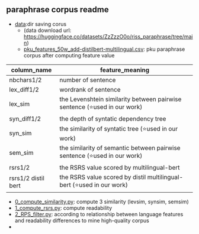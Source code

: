 ## paraphrase corpus readme

- [data](data):dir saving corus 
    - (data download url: https://huggingface.co/datasets/ZzZzzO0o/riss_paraphrase/tree/main)
    - [pku_features_50w_add-distilbert-multilingual.csv](data%2Fpku_features_50w_add-distilbert-multilingual.csv): pku paraphrase corpus after computing feature value

| column_name         | feature_meaning                                                          |
|---------------------|--------------------------------------------------------------------------|
| nbchars1/2          | number of sentence                                                       |
| lex_diff1/2         | wordrank of sentence                                                     |
| lex_sim             | the Levenshtein similarity between pairwise sentence (⭐used in our work) |
| syn_diff1/2         | the depth of syntatic dependency tree                                    |
| syn_sim             | the similarity of syntatic tree   (⭐used in our work)                                         |
| sem_sim             | the similarity of semantic between pairwise sentence  (⭐used in our work)                     | 
| rsrs1/2             | the RSRS value scored by multilingual-bert                               |
| rsrs1/2 distil bert | the RSRS value scored by distil multilingual-bert  (⭐used in our work)   |

  - [0_compute_similarity.py](0_compute_similarity.py): compute 3 similarity (levsim, synsim, semsim)
  - [1_compute_rsrs.py](1_compute_rsrs.py): compute readability
  - [2_RPS_filter.py](2_RPS_filter.py): according to relationship between language features and readability differences to mine high-quality corpus
  - 